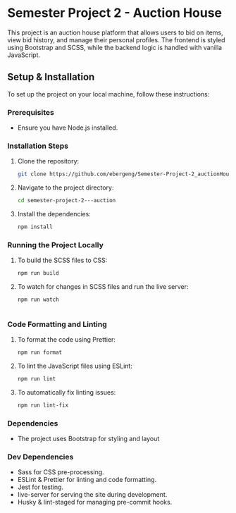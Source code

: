 # Semester Project 2 - Auction House

This project is an auction house platform that allows users to bid on items, view bid history, and manage their personal profiles. The frontend is styled using Bootstrap and SCSS, while the backend logic is handled with vanilla JavaScript.

## Setup & Installation

To set up the project on your local machine, follow these instructions:

### Prerequisites

- Ensure you have Node.js installed.
  
### Installation Steps

1. Clone the repository:
   ```bash
   git clone https://github.com/ebergeng/Semester-Project-2_auctionHouse.git

2. Navigate to the project directory:
   ```bash
   cd semester-project-2---auction

3. Install the dependencies:
   ```bash
   npm install


### Running the Project Locally

1. To build the SCSS files to CSS:
   ```bash
   npm run build

2. To watch for changes in SCSS files and run the live server:
   ```bash
   npm run watch
  
### Code Formatting and Linting
1. To format the code using Prettier:
   ```bash
   npm run format
   
2. To lint the JavaScript files using ESLint:
   ```bash
   npm run lint
   
3. To automatically fix linting issues:
   ```bash
   npm run lint-fix

### Dependencies
 - The project uses Bootstrap for styling and layout

### Dev Dependencies
- Sass for CSS pre-processing.
- ESLint & Prettier for linting and code formatting.
- Jest for testing.
- live-server for serving the site during development.
- Husky & lint-staged for managing pre-commit hooks.

